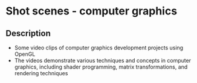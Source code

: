 # Shot scenes - computer graphics

Description
-

- Some video clips of computer graphics development projects using OpenGL
- The videos demonstrate various techniques and concepts in computer graphics, including shader programming, matrix transformations, and rendering techniques


